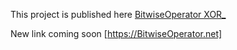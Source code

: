 This project is published here [BitwiseOperator XOR_](https://584f525f.github.io/home.html)

New link coming soon [https://BitwiseOperator.net]
